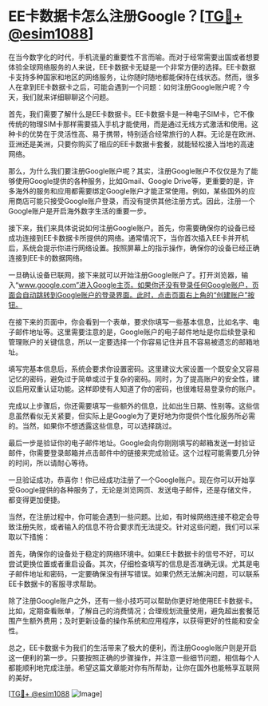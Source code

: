 # EE卡数据卡怎么注册Google？[[TG💪+ @esim1088](https://t.me/s/esim1088)]

在当今数字化的时代，手机流量的重要性不言而喻。而对于经常需要出国或者想要体验全球网络服务的人来说，EE卡数据卡无疑是一个非常方便的选择。EE卡数据卡支持多种国家和地区的网络服务，让你随时随地都能保持在线状态。然而，很多人在拿到EE卡数据卡之后，可能会遇到一个问题：如何注册Google账户呢？今天，我们就来详细聊聊这个问题。

首先，我们需要了解什么是EE卡数据卡。EE卡数据卡是一种电子SIM卡，它不像传统的物理SIM卡那样需要插入手机才能使用，而是通过无线方式激活和使用。这种卡的优势在于灵活性高、易于携带，特别适合经常旅行的人群。无论是在欧洲、亚洲还是美洲，只要你购买了相应的EE卡数据卡套餐，就能轻松接入当地的高速网络。

那么，为什么我们要注册Google账户呢？其实，注册Google账户不仅仅是为了能够使用Google提供的各种服务，比如Gmail、Google Drive等，更重要的是，许多海外的服务和应用都需要绑定Google账户才能正常使用。例如，某些国外的应用商店可能只接受Google账户登录，而没有提供其他注册方式。因此，注册一个Google账户是开启海外数字生活的重要一步。

接下来，我们来具体说说如何注册Google账户。首先，你需要确保你的设备已经成功连接到EE卡数据卡所提供的网络。通常情况下，当你首次插入EE卡并开机后，系统会提示你进行网络设置。按照屏幕上的指示操作，确保你的设备已经正确连接到EE卡的数据网络。

一旦确认设备已联网，接下来就可以开始注册Google账户了。打开浏览器，输入“www.google.com”进入Google主页。如果你还没有登录任何Google账户，页面会自动跳转到Google账户的登录界面。此时，点击页面右上角的“创建账户”按钮。

在接下来的页面中，你会看到一个表单，要求你填写一些基本信息，比如名字、电子邮件地址等。这里需要注意的是，Google账户的电子邮件地址是你后续登录和管理账户的关键信息，所以一定要选择一个你容易记住并且不容易被遗忘的邮箱地址。

填写完基本信息后，系统会要求你设置密码。这里建议大家设置一个既安全又容易记忆的密码，避免过于简单或过于复杂的密码。同时，为了提高账户的安全性，建议启用双重认证功能。这样即使有人知道了你的密码，也很难轻易登录你的账户。

完成以上步骤后，你还需要填写一些额外的信息，比如出生日期、性别等。这些信息虽然看似无关紧要，但实际上是Google为了更好地为你提供个性化服务所必需的。当然，如果你不想透露这些信息，可以选择跳过。

最后一步是验证你的电子邮件地址。Google会向你刚刚填写的邮箱发送一封验证邮件，你需要登录邮箱并点击邮件中的链接来完成验证。这个过程可能需要几分钟的时间，所以请耐心等待。

一旦验证成功，恭喜你！你已经成功注册了一个Google账户。现在你可以开始享受Google提供的各种服务了，无论是浏览网页、发送电子邮件，还是存储文件，都变得更加便捷。

当然，在注册过程中，你可能会遇到一些问题。比如，有时候网络连接不稳定会导致注册失败，或者输入的信息不符合要求而无法提交。针对这些问题，我们可以采取以下措施：

首先，确保你的设备处于稳定的网络环境中。如果EE卡数据卡的信号不好，可以尝试更换位置或者重启设备。其次，仔细检查填写的信息是否准确无误。尤其是电子邮件地址和密码，一定要确保没有拼写错误。如果仍然无法解决问题，可以联系EE卡数据卡的客服寻求帮助。

除了注册Google账户之外，还有一些小技巧可以帮助你更好地使用EE卡数据卡。比如，定期查看账单，了解自己的消费情况；合理规划流量使用，避免超出套餐范围产生额外费用；及时更新设备的操作系统和应用程序，以获得更好的性能和安全性。

总之，EE卡数据卡为我们的生活带来了极大的便利，而注册Google账户则是开启这一便利的第一步。只要按照正确的步骤操作，并注意一些细节问题，相信每个人都能顺利地完成注册。希望这篇文章能对你有所帮助，让你在国外也能畅享互联网的美好。

[[TG💪+ @esim1088](https://t.me/s/esim1088) ![Image](https://i.postimg.cc/4NQfJmqS/Snipaste-2025-05-13-00-14-12.png)]